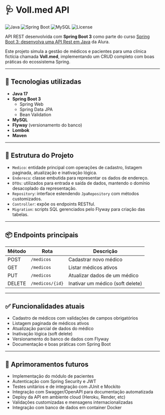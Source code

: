 # 🩺 Voll.med API
![Java](https://img.shields.io/badge/Java-17-blue?logo=java)
![Spring Boot](https://img.shields.io/badge/Spring%20Boot-3.1.2-brightgreen?logo=springboot)
![MySQL](https://img.shields.io/badge/MySQL-8.0-blue?logo=mysql)
![License](https://img.shields.io/badge/license-MIT-lightgrey)


API REST desenvolvida com **Spring Boot 3** como parte do curso [Spring Boot 3: desenvolva uma API Rest em Java](https://cursos.alura.com.br/course/spring-boot-3-desenvolva-api-rest-java) da Alura.

Este projeto simula a gestão de médicos e pacientes para uma clínica fictícia chamada **Voll.med**, implementando um CRUD completo com boas práticas do ecossistema Spring.

---

## 🚀 Tecnologias utilizadas

- **Java 17**
- **Spring Boot 3**
  - Spring Web
  - Spring Data JPA
  - Bean Validation
- **MySQL**
- **Flyway** (versionamento do banco)
- **Lombok**
- **Maven**

---

## 📁 Estrutura do Projeto

- `Medico`: entidade principal com operações de cadastro, listagem paginada, atualização e inativação lógica.
- `Endereco`: classe embutida para representar os dados de endereço.
- `DTOs`: utilizados para entrada e saída de dados, mantendo o domínio desacoplado da representação.
- `Repository`: interface estendendo `JpaRepository` com métodos customizados.
- `Controller`: expõe os endpoints RESTful.
- `Migration`: scripts SQL gerenciados pelo Flyway para criação das tabelas.

---
## 📦 Endpoints principais

| Método | Rota            | Descrição                         |
|--------|------------------|-----------------------------------|
| POST   | `/medicos`       | Cadastrar novo médico             |
| GET    | `/medicos`       | Listar médicos ativos             |
| PUT    | `/medicos`       | Atualizar dados de um médico      |
| DELETE | `/medicos/{id}`  | Inativar um médico (soft delete)  |

---

## ✅ Funcionalidades atuais

- Cadastro de médicos com validações de campos obrigatórios
- Listagem paginada de médicos ativos
- Atualização parcial de dados do médico
- Inativação lógica (soft delete)
- Versionamento do banco de dados com Flyway
- Documentação e boas práticas com Spring Boot

---

## 🔮 Aprimoramentos futuros

- Implementação do módulo de pacientes
- Autenticação com Spring Security e JWT
- Testes unitários e de integração com JUnit e Mockito
- Integração com Swagger/OpenAPI para documentação automatizada
- Deploy da API em ambiente cloud (Heroku, Render, etc)
- Validações customizadas e mensagens internacionalizadas
- Integração com banco de dados em container Docker

